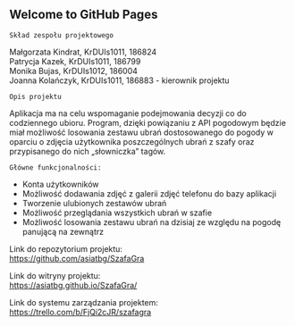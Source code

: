 ## Welcome to GitHub Pages

    Skład zespołu projektowego  
    
Małgorzata Kindrat, KrDUIs1011, 186824  
Patrycja Kazek, KrDUIs1011, 186799  
Monika Bujas, KrDUIs1012, 186004  
Joanna Kolańczyk, KrDUIs1011, 186883 - kierownik projektu  


    Opis projektu

Aplikacja ma na celu wspomaganie podejmowania decyzji co do codziennego ubioru. Program, dzięki powiązaniu z API pogodowym będzie miał możliwość losowania zestawu ubrań dostosowanego do pogody w oparciu o zdjęcia użytkownika poszczególnych ubrań z szafy oraz przypisanego do nich „słowniczka” tagów. 


    Główne funkcjonalności: 
    
- Konta użytkowników
- Możliwość dodawania zdjęć z galerii zdjęć telefonu do bazy aplikacji
- Tworzenie ulubionych zestawów ubrań
- Możliwość przeglądania wszystkich ubrań w szafie
- Możliwość losowania zestawu ubrań na dzisiaj ze względu na pogodę panującą na zewnątrz
  
    
Link do repozytorium projektu:  
https://github.com/asiatbg/SzafaGra

Link do witryny projektu:  
https://asiatbg.github.io/SzafaGra/ 

Link do systemu zarządzania projektem:  
https://trello.com/b/FjQi2cJR/szafagra
